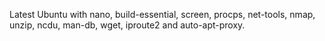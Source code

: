 Latest Ubuntu with nano, build-essential, screen, procps, net-tools, nmap, unzip, ncdu, man-db, wget,	iproute2 and auto-apt-proxy.
